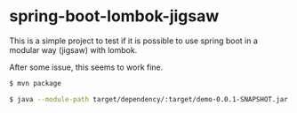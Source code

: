 # spring-boot-lombok-jigsaw

This is a simple project to test if it is possible to use spring boot in a modular way (jigsaw) with lombok. 

After some issue, this seems to work fine. 

```bash
$ mvn package

$ java --module-path target/dependency/:target/demo-0.0.1-SNAPSHOT.jar -m demo/com.example.demo.DemoApplication
```
